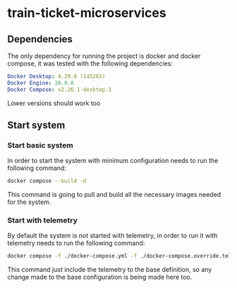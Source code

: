 # train-ticket-microservices

## Dependencies

The only dependency for running the project is docker and docker compose, it was tested with the following dependencies:
```yaml
Docker Desktop: 4.29.0 (145265)
Docker Engine: 26.0.0
Docker Compose: v2.26.1-desktop.1
```

Lower versions should work too

## Start system

### Start basic system

In order to start the system with minimum configuration needs to run the following command:

```sh
docker compose --build -d
```

This command is going to pull and build all the necessary images needed for the system.

### Start with telemetry

By default the system is not started with telemetry, in order to run it with telemetry needs to run the following command:

```sh
docker compose -f ./docker-compose.yml -f ./docker-compose.override.telemetry.yml up --build -d
```

This command just include the telemetry to the base definition, so any change made to the base configuration is being made here too.
